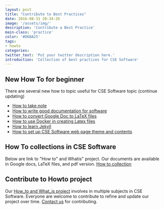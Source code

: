 ```yaml
---
layout: post
title: "Contribute to Best Practices"
date: 2016-08-31 20:34:26
image: '/assets/img/'
description: 'Contribute a Best Practice'
main-class: 'practice'
color: '#D6BA25'
tags:
- howto
categories:
twitter_text: 'Put your twitter description here.'
introduction: 'Collection of best practices for CSE Software'
---
```


## New How To for beginner
  
There are several new how to topic useful for CSE Software topic (continue updating)
 
 * [How to take note](https://cse-software.github.io/Howto/NoteTaking.html)
 * [How to write good documentation for software](https://collegeville.github.io/Lex/WritingGoodDocumentation.html)
 * [How to convert Google Doc to LaTeX files](https://cse-software.github.io/Howto/DocsToLatex.html)
 * [How to use Docker in creating Latex files](https://collegeville.github.io/Scribe/DockerLatex.html)
 * [How to learn Jekyll](https://cse-software.github.io/Howto/IntroductionToJekyll.html)
 * [How to set up CSE Software web page theme and contents](https://cse-software.github.io/contribution/) 
 
## How To collections in CSE Software
 
Below are link to "How to" and Whatis" project. Our documents are available in Google docs, LaTeX files, and pdf version.
[How to collection](https://cse-software.github.io/Howto/LatexCollection.html)

## Contribute to Howto project

Our [How_to and What_is project](https://ideas-productivity.org/resources/howtos/) involves in multiple subjects 
in CSE Software. Everyone are welcome to contribute to refine and update our project over time.
[Contact us](https://ideas-productivity.org/contact-us/) for contributing. 

